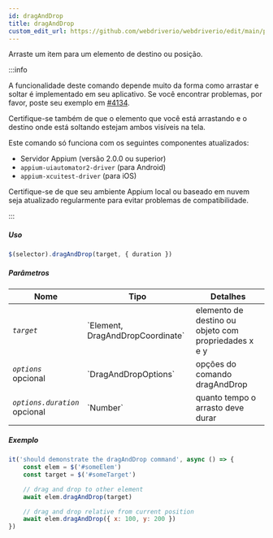 ```yaml
---
id: dragAndDrop
title: dragAndDrop
custom_edit_url: https://github.com/webdriverio/webdriverio/edit/main/packages/webdriverio/src/commands/mobile/dragAndDrop.ts
---
```


Arraste um item para um elemento de destino ou posição.

:::info

A funcionalidade deste comando depende muito da forma como arrastar e soltar é
implementado em seu aplicativo. Se você encontrar problemas, por favor, poste seu exemplo
em [#4134](https://github.com/webdriverio/webdriverio/issues/4134).

Certifique-se também de que o elemento que você está arrastando e o destino onde está soltando estejam ambos visíveis na tela.

Este comando só funciona com os seguintes componentes atualizados:
 - Servidor Appium (versão 2.0.0 ou superior)
 - `appium-uiautomator2-driver` (para Android)
 - `appium-xcuitest-driver` (para iOS)

Certifique-se de que seu ambiente Appium local ou baseado em nuvem seja atualizado regularmente para evitar problemas de compatibilidade.

:::

##### Uso

```js
$(selector).dragAndDrop(target, { duration })
```

##### Parâmetros

<table>
  <thead>
    <tr>
      <th>Nome</th><th>Tipo</th><th>Detalhes</th>
    </tr>
  </thead>
  <tbody>
    <tr>
      <td><code><var>target</var></code></td>
      <td>`Element, DragAndDropCoordinate`</td>
      <td>elemento de destino ou objeto com propriedades x e y</td>
    </tr>
    <tr>
      <td><code><var>options</var></code><br /><span className="label labelWarning">opcional</span></td>
      <td>`DragAndDropOptions`</td>
      <td>opções do comando dragAndDrop</td>
    </tr>
    <tr>
      <td><code><var>options.duration</var></code><br /><span className="label labelWarning">opcional</span></td>
      <td>`Number`</td>
      <td>quanto tempo o arrasto deve durar</td>
    </tr>
  </tbody>
</table>

##### Exemplo

```js title="example.test.js"
it('should demonstrate the dragAndDrop command', async () => {
    const elem = $('#someElem')
    const target = $('#someTarget')

    // drag and drop to other element
    await elem.dragAndDrop(target)

    // drag and drop relative from current position
    await elem.dragAndDrop({ x: 100, y: 200 })
})
```